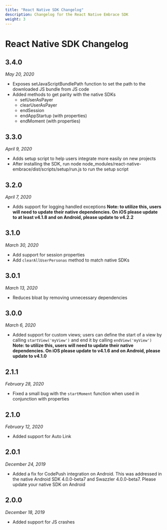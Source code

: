 ```yaml
---
title: "React Native SDK Changelog"
description: Changelog for the React Native Embrace SDK
weight: 3
---
```


# React Native SDK Changelog

##  3.4.0
*May 20, 2020*

- Exposes setJavaScriptBundlePath function to set the path to the downloaded JS bundle from JS code
- Added methods to get parity with the native SDKs
    - setUserAsPayer
    - clearUserAsPayer
    - endSession
    - endAppStartup (with properties)
    - endMoment (with properties)


##  3.3.0
*April 9, 2020*

- Adds setup script to help users integrate more easily on new projects
- After installing the SDK, run node node_modules/react-native-embrace/dist/scripts/setup/run.js to run the setup script

##  3.2.0
*April 7, 2020*

- Adds support for logging handled exceptions
**Note: to utilize this, users will need to update their native dependencies. On iOS please update to at least v4.1.8 and on Android, please update to v4.2.2** 

##  3.1.0
*March 30, 2020*

- Add support for session properties
- Add `clearAllUserPersonas` method to match native SDKs

##  3.0.1
*March 13, 2020*

- Reduces bloat by removing unnecessary dependencies

##  3.0.0
*March 6, 2020*

- Added support for custom views; users can define the start of a view by calling `startView('myView')` and end it by calling `endView('myView')` 
**Note: to utilize this, users will need to update their native dependencies. On iOS please update to v4.1.6 and on Android, please update to v4.1.0** 

##  2.1.1
*February 28, 2020*

- Fixed a small bug with the `startMoment` function when used in conjunction with properties 

##  2.1.0
*February 12, 2020*

- Added support for Auto Link

##  2.0.1
*December 24, 2019*

- Added a fix for CodePush integration on Android. This was addressed in the native Android SDK 4.0.0-beta7 and Swazzler 4.0.0-beta7. Please update your native SDK on Android 

## 2.0.0
*December 18, 2019*

- Added support for JS crashes
